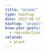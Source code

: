```yaml
---
title: "animal"
type: hashtag
date: 2023-06-17
hashtag: "animal"
know-your-goals:
  - reproduction
related:
  - plant
---
```

